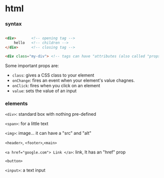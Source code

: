 # html

### syntax
```html

<div>       <!-- opening tag -->
    hello   <!-- children -->
</div>      <!-- closing tag -->

<div class="my-div"> <!-- tags can have "attributes (also called "props") -->

```

Some important props are:
- `class`: gives a CSS class to your element
- `onChange`: fires an event when your element's value chagnes.
- `onClick`: fires when you click on an element
- `value`: sets the value of an input


### elements

`<div>`: standard box with nothing pre-defined

`<span>`: for a little text

`<img>`: image... it can have a "src" and "alt"

`<header>`, `<footer>`,`<main>`

`<a href="google.com"> Link </a>`: link, It has an "href" prop

`<button>`

`<input>`: a text input
